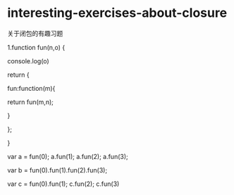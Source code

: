 # interesting-exercises-about-closure
关于闭包的有趣习题

1.function fun(n,o) {

 console.log(o)
 
 return {
 
  fun:function(m){
  
   return fun(m,n);
   
  }
  
 };
 
}

var a = fun(0); a.fun(1); a.fun(2); a.fun(3);

var b = fun(0).fun(1).fun(2).fun(3);

var c = fun(0).fun(1); c.fun(2); c.fun(3)
